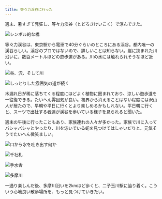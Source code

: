 ```yaml
---
title: 等々力渓谷に行った
---
```

週末、暑すぎて発狂し、等々力渓谷（とどろきけいこく）で涼んできた。

![](https://lh6.googleusercontent.com/Oe7TvszksYJILi7UZf7pxPE0sDqN366i7TOx73pUCZ5Q-TZ6Sw4GkhViisLWDeXTr4QEUV-xWtbVuLrc2nviJtdMU_27BeNahMxPoqqxukqJhCU1VtVmzBSeELYXkvcfRo4wpuqIyHKUTPwUj8HQ7BpNK5NO6JOrHOATKA_jGHy0MCg3roCDuzSUN98GNA "シンボル的な橋")

等々力渓谷は、東京駅から電車で40分ぐらいのところにある渓谷。都内唯一の渓谷らしい。渓谷のプロではないので、詳しいことは知らない。崖に挟まれた川沿いに、数百メートルほどの遊歩道がある。川の水には触れられそうなほど近い。

![](https://lh4.googleusercontent.com/jBHAnuIKMydbUVdjllm7L7yvr4YLJa8hMlhEnIXEZmupnR1fAITGGSnjOXq87cRPZ7VT1sBcbiB4dMS8KGXkWLv0ipZ3Gj0ipBL1OMzAnC7eH3lrJxoDW8Rw4zIcBjWd76ytOUldZQ3GZ1-2LY743LuPamdnGAqwpfj3XTLVwDt6K5UKVL2QeqX726At7w "谷、沢、そして川")

![](https://lh4.googleusercontent.com/0MYNqdtOcIM338kPhu60RgY5FbhJHWlbDkMfx9W19hInPk28o3BrRlGIMTP4_ru_WTFvbmUxX2RriFUn__QaBhP7cVoxc6dcYqmpktKYISCUMIoWofpHtHcUCezrfWBOVWO8icyqhec2FLvnyOkIbRF1EBfecIo7Jz5wZ7pNxIDhnEHgEWcY-qDOy78rmg "しっとりした雰囲気の道が続く")

木漏れ日が稀に落ちてくる程度にほどよく植物に囲まれており、涼しい遊歩道を一往復できる。たいへん雰囲気が良い。視界から消えることはない程度には沢山人が居たので、早朝や平日に行くとより楽しめるかもしれない。平日朝に行くと、スーツで出社する者達が渓谷を歩いている様子を見られると聞いた。

週末の午後に行ったこともあり、家族連れの人々が多かった。家族で川に入ってバシャバシャとやったり、川を泳いでいる蛇を見つけてはしゃいだりと、元気そうでたいへん微笑ましい。

![](https://lh3.googleusercontent.com/RnL0A4NiNr55ZtxZ0BROa1cDoN5MlGgzy80NwYn0yoIJN7VjA68L6qY0U_vLviOGs8yUlqkyou-9UO5xcNVB0A7qmGuDIzmaS1wp5yF9b8BGTAwxKaBdaJURJYaTKcc3uEcTTYjisssJzSHlu0RhbGh_EDinGxhxiZIxUerqL8CDG1ul2SOVx7vO4DKNRw "口から水を吐き出す何か")

![](https://lh6.googleusercontent.com/wy2qdIVLq-EOR3CS6JQ6a2T0t0W77es6asRxkTJzy1hqx2bRl-C7sBxuEg9KAhT-qsGE3xRrS_D-YY8bepc_P5bEaom4_em1yHipn05FKMpA_WF-aAW52_cj88hLh8ooEaLeoMC6EUBKvx76J8COACIjoPQiJ4kbm-O472vWVKLqllmzXwAKDXgyKGhQVQ "千社札")

![](https://lh6.googleusercontent.com/hhuwESpQn_O2_VWi045XpfW0zxcVSEHpz4SYzwqsDzH2l0m5gw8kyGTdAkv2xvTR0as2ZCfoyYnLTLo3O2kT_7yGE62dyFvLQxyq-wRhamD6A8bZSXf6gYKy6aAo-cVXBHRAuk1XgqqAvcz6YtG5Okvg5Zw8Kkdn__crlDf2Xymiml5AHcERc9zuHDGQZQ "手水舎")

![](https://lh3.googleusercontent.com/kYoByveSbFgyHbGLG3M4Bk9ly9m-fj6FQ55xNLZ6gL-b9abK9RBeCwSuPFzMwRa6HjN4qjDOVWG995mtUWYy6O5HWqm5UE8Wm3VK6WYx5K6tTQ5AcOMVHEyf2DMc8xIyDhx41qUe37HYoIaJQDKqizUpAGooQyTNscIFzKSdzMFOnL5AzqZMDRL6pz6jlQ "多摩川")

一通り楽しんだ後、多摩川沿いを2kmほど歩くと、二子玉川駅に辿り着く。こういう心地良い散歩場所を、もっと見つけていきたい。
